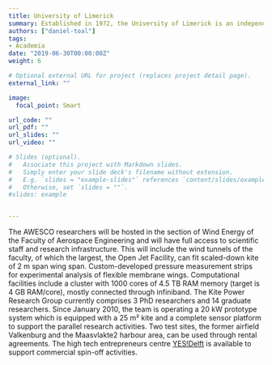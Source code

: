 ```yaml
---
title: University of Limerick
summary: Established in 1972, the University of Limerick is an independent, internationally focussed university with over 13,000 students and 1,500 staff. It was the first university established since Irish independence.
authors: ["daniel-toal"]
tags:
- Academia
date: "2019-06-30T00:00:00Z"
weight: 6

# Optional external URL for project (replaces project detail page).
external_link: ""

image:
  focal_point: Smart

url_code: ""
url_pdf: ""
url_slides: ""
url_video: ""

# Slides (optional).
#   Associate this project with Markdown slides.
#   Simply enter your slide deck's filename without extension.
#   E.g. `slides = "example-slides"` references `content/slides/example-slides.md`.
#   Otherwise, set `slides = ""`.
#slides: example


---
```


The AWESCO researchers will be hosted in the section of Wind Energy of the Faculty of Aerospace Engineering and will have full access to scientific staff and research infrastructure. This will include the wind tunnels of the faculty, of which the largest, the Open Jet Facility, can fit scaled-down kite of 2 m span wing span. Custom-developed pressure measurement strips for experimental analysis of flexible membrane wings. Computational facilities include a cluster with 1000 cores of 4.5 TB RAM memory (target is 4 GB RAM/core), mostly connected through infiniband. The Kite Power Research Group currently comprises 3 PhD researchers and 14 graduate researchers. Since January 2010, the team is operating a 20 kW prototype system which is equipped with a 25 m² kite and a complete sensor platform to support the parallel research activities. Two test sites, the former airfield Valkenburg and the Maasvlakte2 harbour area, can be used through rental agreements. The high tech entrepreneurs centre [YES!Delft](https://www.yesdelft.com/) is available to support commercial spin-off activities.
